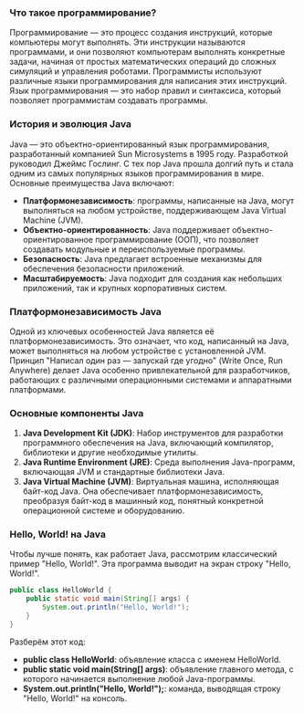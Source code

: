 ### Что такое программирование?
Программирование — это процесс создания инструкций, которые компьютеры могут выполнять. Эти инструкции называются программами, и они позволяют компьютерам выполнять конкретные задачи, начиная от простых математических операций до сложных симуляций и управления роботами.
Программисты используют различные языки программирования для написания этих инструкций. Язык программирования — это набор правил и синтаксиса, который позволяет программистам создавать программы.

### История и эволюция Java
Java — это объектно-ориентированный язык программирования, разработанный компанией Sun Microsystems в 1995 году. Разработкой руководил Джеймс Гослинг. С тех пор Java прошла долгий путь и стала одним из самых популярных языков программирования в мире.
Основные преимущества Java включают:
- **Платформонезависимость**: программы, написанные на Java, могут выполняться на любом устройстве, поддерживающем Java Virtual Machine (JVM).
- **Объектно-ориентированность**: Java поддерживает объектно-ориентированное программирование (ООП), что позволяет создавать модульные и переиспользуемые программы.
- **Безопасность**: Java предлагает встроенные механизмы для обеспечения безопасности приложений.
- **Масштабируемость**: Java подходит для создания как небольших приложений, так и крупных корпоративных систем.

### Платформонезависимость Java
Одной из ключевых особенностей Java является её платформонезависимость. Это означает, что код, написанный на Java, может выполняться на любом устройстве с установленной JVM. Принцип "Написал один раз — запускай где угодно" (Write Once, Run Anywhere) делает Java особенно привлекательной для разработчиков, работающих с различными операционными системами и аппаратными платформами.

### Основные компоненты Java
1. **Java Development Kit (JDK)**: Набор инструментов для разработки программного обеспечения на Java, включающий компилятор, библиотеки и другие необходимые утилиты.
2. **Java Runtime Environment (JRE)**: Среда выполнения Java-программ, включающая JVM и стандартные библиотеки Java.
3. **Java Virtual Machine (JVM)**: Виртуальная машина, исполняющая байт-код Java. Она обеспечивает платформонезависимость, преобразуя байт-код в машинный код, понятный конкретной операционной системе и оборудованию.

### Hello, World! на Java
Чтобы лучше понять, как работает Java, рассмотрим классический пример "Hello, World!". Эта программа выводит на экран строку "Hello, World!".

```java
public class HelloWorld {
    public static void main(String[] args) {
        System.out.println("Hello, World!");
    }
}
```

Разберём этот код:
- **public class HelloWorld**: объявление класса с именем HelloWorld.
- **public static void main(String[] args)**: объявление главного метода, с которого начинается выполнение любой Java-программы.
- **System.out.println("Hello, World!");**: команда, выводящая строку "Hello, World!" на консоль.